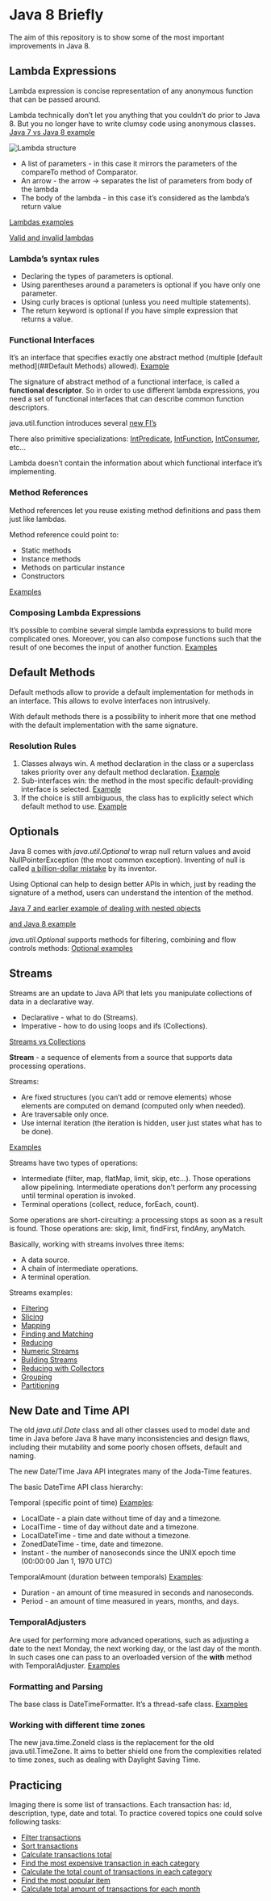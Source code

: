 # Java 8 Briefly
The aim of this repository is to show some of the most important improvements in Java 8.

## Lambda Expressions
Lambda expression is concise representation of any anonymous function that can be passed around.

Lambda technically don’t let you anything that you couldn’t do prior to Java 8. But you no longer have to write clumsy code using anonymous classes.
[Java 7 vs Java 8 example](src/test/java/com/lohika/java8workshop/lambda/LambdaFirstShotTest.java)

![Lambda structure](src/main/resources/lambda.png "Lambda Expression Structure")

* A list of parameters - in this case it mirrors the parameters of the compareTo method of Comparator.
* An arrow - the arrow -> separates the list of parameters from body of the lambda
* The body of the lambda - in this case it’s considered as the lambda’s return value

[Lambdas examples](src/main/java/com/lohika/java8workshop/lambda/LambdaExamples.java)

[Valid and invalid lambdas](src/main/java/com/lohika/java8workshop/lambda/ValidInValidLambdas.java)

### Lambda’s syntax rules
* Declaring the types of parameters is optional.
* Using parentheses around a parameters is optional if you have only one parameter.
* Using curly braces is optional (unless you need multiple statements).
* The return keyword is optional if you have simple expression that returns a value.

### Functional Interfaces
It’s an interface that specifies exactly one abstract method (multiple [default method](##Default Methods) allowed).
[Example](src/main/java/com/lohika/java8workshop/lambda/FunctionalInterfaces.java)

The signature of abstract method of a functional interface, is called a **functional descriptor**. So in order to use
different lambda expressions, you need a set of functional interfaces that can describe common function descriptors.

java.util.function introduces several [new FI’s](src/test/java/com/lohika/java8workshop/lambda/FunctionalInterfacesTest.java)

There also primitive specializations: [IntPredicate](https://docs.oracle.com/javase/8/docs/api/java/util/function/IntPredicate.html),
[IntFunction](https://docs.oracle.com/javase/8/docs/api/java/util/function/IntFunction.html),
[IntConsumer](https://docs.oracle.com/javase/8/docs/api/java/util/function/IntConsumer.html), etc…

Lambda doesn’t contain the information about which functional interface it’s implementing.

### Method References
Method references let you reuse existing method definitions and pass them just like lambdas.

Method reference could point to:
* Static methods
* Instance methods
* Methods on particular instance
* Constructors

[Examples](src/test/java/com/lohika/java8workshop/lambda/MethodReferencesTest.java)

### Composing Lambda Expressions
It’s possible to combine several simple lambda expressions to build more complicated ones. Moreover, you can also
compose functions such that the result of one becomes the input of another function.
[Examples](src/test/java/com/lohika/java8workshop/lambda/ComposingLambdasTest.java)

## Default Methods
Default methods allow to provide a default implementation for methods in an interface. This allows to evolve interfaces non intrusively.

With default methods there is a possibility to inherit more that one method with the default implementation with the same signature.

### Resolution Rules
1. Classes always win. A method declaration in the class or a superclass takes priority over any default method declaration.
[Example](src/test/java/com/lohika/java8workshop/defaultmethod/ClassResolutionTest.java)
2. Sub-interfaces win: the method in the most specific default-providing interface is selected.
[Example](src/test/java/com/lohika/java8workshop/defaultmethod/MoreConcreteInterfaceResolutionTest.java)
3. If the choice is still ambiguous, the class has to explicitly select which default method to use.
[Example](src/test/java/com/lohika/java8workshop/defaultmethod/ManualResolutionTest.java)

## Optionals
Java 8 comes with *java.util.Optional<T>* to wrap null return values and avoid NullPointerException (the most common
exception). Inventing of null is called
[a billion-dollar mistake](https://www.lucidchart.com/techblog/2015/08/31/the-worst-mistake-of-computer-science/) by its inventor.

Using Optional can help to design better APIs in which, just by reading the signature of a method, users
can understand the intention of the method.

[Java 7 and earlier example of dealing with nested objects](src/test/java/com/lohika/java8workshop/optional/InsuranceJava7Test.java)

[and Java 8 example](src/test/java/com/lohika/java8workshop/optional/InsuranceOptionalTest.java)

*java.util.Optional* supports methods for filtering, combining and flow controls methods:
[Optional examples](src/test/java/com/lohika/java8workshop/optional/OptionalMethodsTest.java)

## Streams
Streams are an update to Java API that lets you manipulate collections of data in a declarative way.

* Declarative - what to do (Streams).
* Imperative - how to do using loops and ifs (Collections).

[Streams vs Collections](src/test/java/com/lohika/java8workshop/stream/StreamVsCollectionTest.java)

**Stream** - a sequence of elements from a source that supports data processing operations.

Streams:
* Are fixed structures (you can’t add or remove elements) whose elements are computed on demand (computed only when needed).
* Are traversable only once.
* Use internal iteration (the iteration is hidden, user just states what has to be done).

[Examples](src/test/java/com/lohika/java8workshop/stream/StreamsFeaturesTest.java)

Streams have two types of operations:
* Intermediate (filter, map, flatMap, limit, skip, etc…). Those operations allow pipelining. Intermediate operations
don’t perform any processing until terminal operation is invoked.
* Terminal operations (collect, reduce, forEach, count).

Some operations are short-circuiting: a processing stops as soon as a result is found. Those operations are: skip, limit, findFirst, findAny, anyMatch.

Basically, working with streams involves three items:
* A data source.
* A chain of intermediate operations.
* A terminal operation.

Streams examples:
* [Filtering](src/test/java/com/lohika/java8workshop/stream/FilteringTest.java)
* [Slicing](src/test/java/com/lohika/java8workshop/stream/SlicingTest.java)
* [Mapping](src/test/java/com/lohika/java8workshop/stream/MappingTest.java)
* [Finding and Matching](src/test/java/com/lohika/java8workshop/stream/FindingMatchingTest.java)
* [Reducing](src/test/java/com/lohika/java8workshop/stream/ReducingTest.java)
* [Numeric Streams](src/test/java/com/lohika/java8workshop/stream/NumericStreamsTest.java)
* [Building Streams](src/test/java/com/lohika/java8workshop/stream/BuildingStreamsTest.java)
* [Reducing with Collectors](src/test/java/com/lohika/java8workshop/stream/collector/ReducingTest.java)
* [Grouping](src/test/java/com/lohika/java8workshop/stream/collector/GroupingTest.java)
* [Partitioning](src/test/java/com/lohika/java8workshop/stream/collector/PartitioningTest.java)

## New Date and Time API
The old *java.util.Date* class and all other classes used to model date and time in Java before Java 8 have 
many inconsistencies and design flaws, including their mutability and some poorly chosen offsets, default and naming.

The new Date/Time Java API integrates many of the Joda-Time features.

The basic DateTime API class hierarchy:

Temporal (specific point of time) [Examples](src/test/java/com/lohika/java8workshop/datetime/TemporalTest.java):
* LocalDate - a plain date without time of day and a timezone.
* LocalTime - time of day without date and a timezone.
* LocalDateTime - time and date without a timezone.
* ZonedDateTime - time, date and timezone.
* Instant - the number of nanoseconds since the UNIX epoch time (00:00:00 Jan 1, 1970 UTC)

TemporalAmount (duration between temporals) [Examples](src/test/java/com/lohika/java8workshop/datetime/TemporalAmountTest.java):
* Duration - an amount of time measured in seconds and nanoseconds.
* Period - an amount of time measured in years, months, and days.

### TemporalAdjusters
Are used for performing more advanced operations, such as adjusting a date to the next Monday, the next working day, or the last day of the month.
In such cases one can pass to an overloaded version of the **with** method with TemporalAdjuster.
[Examples](src/test/java/com/lohika/java8workshop/datetime/TemporalAdjustersTest.java)

### Formatting and Parsing
The base class is DateTimeFormatter. It’s a thread-safe class.
[Examples](src/test/java/com/lohika/java8workshop/datetime/FormattingAndParsingTest.java)

### Working with different time zones
The new java.time.ZoneId class is the replacement for the old java.util.TimeZone. It aims to better shield one from
the complexities related to time zones, such as dealing with Daylight Saving Time.

## Practicing
Imaging there is some list of transactions. Each transaction has: id, description, type, date and total.
To practice covered topics one could solve following tasks:
* [Filter transactions](src/test/java/com/lohika/java8workshop/hometask/Task1.java)
* [Sort transactions](src/test/java/com/lohika/java8workshop/hometask/Task2.java)
* [Calculate transactions total](src/test/java/com/lohika/java8workshop/hometask/Task3.java)
* [Find the most expensive transaction in each category](src/test/java/com/lohika/java8workshop/hometask/Task4.java)
* [Calculate the total count of transactions in each category](src/test/java/com/lohika/java8workshop/hometask/Task5.java)
* [Find the most popular item](src/test/java/com/lohika/java8workshop/hometask/Task6.java)
* [Calculate total amount of transactions for each month](src/test/java/com/lohika/java8workshop/hometask/Task7.java)
